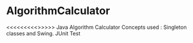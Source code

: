 # AlgorithmCalculator
<<<<<<<<<<IN PROGRESS>>>>>> Java Algorithm Calculator 
Concepts used : Singleton classes and Swing. JUnit Test
